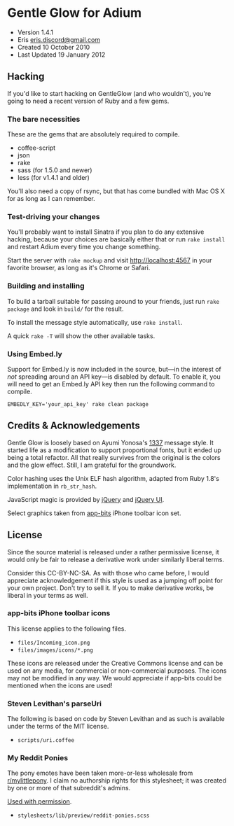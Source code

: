 # Gentle Glow for Adium

* Version 1.4.1
* Eris <eris.discord@gmail.com>
* Created 10 October 2010
* Last Updated 19 January 2012

## Hacking

If you'd like to start hacking on GentleGlow (and who wouldn't), you're going to need a recent version of Ruby and a few gems.

### The bare necessities

These are the gems that are absolutely required to compile.

* coffee-script
* json
* rake
* sass (for 1.5.0 and newer)
* less (for v1.4.1 and older)

You'll also need a copy of rsync, but that has come bundled with Mac OS X for as long as I can remember.

### Test-driving your changes

You'll probably want to install Sinatra if you plan to do any extensive hacking, because your choices are basically either that or run `rake install` and restart Adium every time you change something.

Start the server with `rake mockup` and visit <http://localhost:4567> in your favorite browser, as long as it's Chrome or Safari.

### Building and installing

To build a tarball suitable for passing around to your friends, just run `rake package` and look in `build/` for the result.

To install the message style automatically, use `rake install`.

A quick `rake -T` will show the other available tasks.

### Using Embed.ly

Support for Embed.ly is now included in the source, but—in the interest of
_not_ spreading around an API key—is disabled by default. To enable it, you
will need to get an Embed.ly API key then run the following command to
compile.

    EMBEDLY_KEY='your_api_key' rake clean package

## Credits & Acknowledgements
Gentle Glow is loosely based on Ayumi Yonosa's [1337][] message style. It
started life as a modification to support proportional fonts, but it ended up
being a total refactor. All that really survives from the original is the
colors and the glow effect. Still, I am grateful for the groundwork.

Color hashing uses the Unix ELF hash algorithm, adapted from Ruby 1.8's
implementation in `rb_str_hash`.

JavaScript magic is provided by [jQuery][] and [jQuery UI][].

Select graphics taken from [app-bits][] iPhone toolbar icon set.

## License
Since the source material is released under a rather permissive license, it
would only be fair to release a derivative work under similarly liberal terms.

Consider this CC-BY-NC-SA. As with those who came before, I would appreciate
acknowledgement if this style is used as a jumping off point for your own
project. Don't try to sell it. If you to make derivative works, be liberal in
your terms as well.

### app-bits iPhone toolbar icons
This license applies to the following files.

* `files/Incoming_icon.png`
* `files/images/icons/*.png`

These icons are released under the Creative Commons license and can be used
on any media, for commercial or non-commercial purposes. The icons may not be
modified in any way. We would appreciate if app-bits could be mentioned when
the icons are used!

### Steven Levithan's parseUri
The following is based on code by Steven Levithan and as such is available
under the terms of the MIT license.

* `scripts/uri.coffee`

### My Reddit Ponies
The pony emotes have been taken more-or-less wholesale from
[r/mylittlepony][]. I claim no authorship rights for this stylesheet; it was
created by one or more of that subreddit's admins.

[Used with permission][ponythread].

* `stylesheets/lib/preview/reddit-ponies.scss`

[1337]: http://www.adiumxtras.com/index.php?a=xtras&xtra_id=4042
[app-bits]: http://app-bits.com/
[jQuery]: http://jquery.com
[jQuery UI]: http://jqueryui.com
[ponythread]: http://www.reddit.com/r/mylittlepony/comments/km0gz/rmylittlepony_admins_under_what_terms_am_i/
[r/mylittlepony]: http://www.reddit.com/r/mylittlepony

